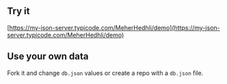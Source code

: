 ## Try it

[https://my-json-server.typicode.com/MeherHedhli/demo](https://my-json-server.typicode.com/MeherHedhli/demo)

## Use your own data

Fork it and change `db.json` values or create a repo with a `db.json` file.
